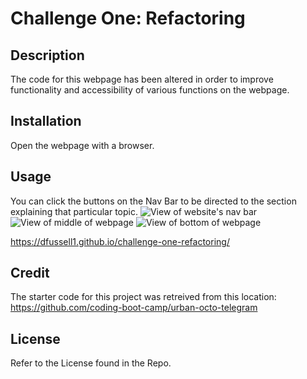 # Challenge One: Refactoring 

## Description
The code for this webpage has been altered in order to improve functionality and accessibility of various functions on the webpage. 

## Installation
Open the webpage with a browser.

## Usage
You can click the buttons on the Nav Bar to be directed to the section explaining that particular topic. 
![View of website's nav bar](assets/images/Website1.png)
![View of middle of webpage](assets/images/Website2.png)
![View of bottom of webpage](assets/images/Website3.png)

https://dfussell1.github.io/challenge-one-refactoring/

## Credit
The starter code for this project was retreived from this location:
https://github.com/coding-boot-camp/urban-octo-telegram

## License
Refer to the License found in the Repo.
